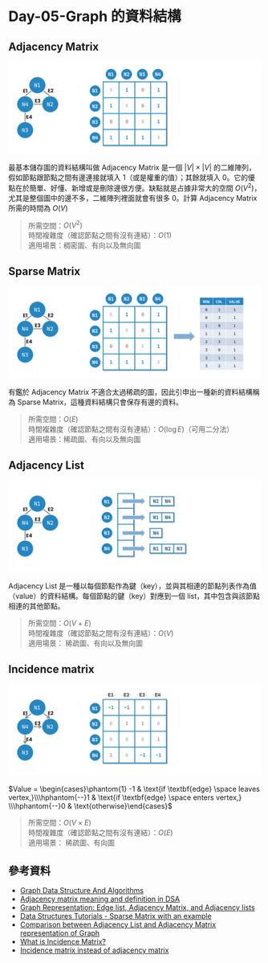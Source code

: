 # Day-05-Graph 的資料結構
## Adjacency Matrix

![](../image/image-35.png)

最基本儲存圖的資料結構叫做 Adjacency Matrix 是一個 $|V|\times |V|$ 的二維陣列，假如節點跟節點之間有邊連接就填入 1（或是權重的值）；其餘就填入 0。它的優點在於簡單、好懂、新增或是刪除邊很方便。缺點就是占據非常大的空間 $O(V^{2})$，尤其是整個圖中的邊不多，二維陣列裡面就會有很多 0。計算 Adjacency Matrix 所需的時間為 $O(V)$

> 所需空間：$O(V^{2})$  
> 時間複雜度（確認節點之間有沒有連結）：$O(1)$  
> 適用場景：稠密圖、有向以及無向圖

## Sparse Matrix
![](./../image/image-36.png)

有鑑於 Adjacency Matrix 不適合太過稀疏的圖，因此引申出一種新的資料結構稱為 Sparse Matrix，這種資料結構只會保存有邊的資料。

> 所需空間：$O(E)$  
> 時間複雜度（確認節點之間有沒有連結）：$O(\log E)$（可用二分法）  
> 適用場景：稀疏圖、有向以及無向圖

## Adjacency List
![](../image/image-37.png)

Adjacency List 是一種以每個節點作為鍵（key），並與其相連的節點列表作為值（value）的資料結構。每個節點的鍵（key）對應到一個 list，其中包含與該節點相連的其他節點。

> 所需空間：$O(V+E)$  
> 時間複雜度（確認節點之間有沒有連結）：$O(V)$  
> 適用場景： 稀疏圖、有向以及無向圖
## Incidence matrix

![](../image/image-38.png)

$Value = \begin{cases}\phantom{1} -1 & \text{if \textbf{edge} \space leaves vertex,}\\\hphantom{--}1 & \text{if \textbf{edge} \space enters vertex,} \\\hphantom{--}0 & \text{otherwise}\end{cases}$

> 所需空間：$O(V\times E)$  
> 時間複雜度（確認節點之間有沒有連結）：$O(E)$  
> 適用場景： 稀疏圖、有向圖

<!-- |Adjacency Matrix|Adjacency List|Incidence matrix|
|:--------------:|:------------:|:--------------:|
|![](./../image/image-26.png)|![](./../image/image-27.png)|| -->

## 參考資料
- [Graph Data Structure And Algorithms](https://www.geeksforgeeks.org/graph-data-structure-and-algorithms/)
- [Adjacency matrix meaning and definition in DSA](https://www.geeksforgeeks.org/adjacency-matrix-meaning-and-definition-in-dsa/)
- [Graph Representation: Edge list, Adjacency Matrix, and Adjacency lists](https://www.jomaclass.com/blog/graph-representation-edge-list-adjacency-matrix-and-adjacency-lists)
- [Data Structures Tutorials - Sparse Matrix with an example](http://btechsmartclass.com/data_structures/sparse-matrix.html)
- [Comparison between Adjacency List and Adjacency Matrix representation of Graph](https://www.geeksforgeeks.org/comparison-between-adjacency-list-and-adjacency-matrix-representation-of-graph/)
- [What is Incidence Matrix?](https://www.electrical4u.com/what-is-incidence-matrix/)
- [Incidence matrix instead of adjacency matrix](https://stackoverflow.com/questions/3667714/incidence-matrix-instead-of-adjacency-matrix)